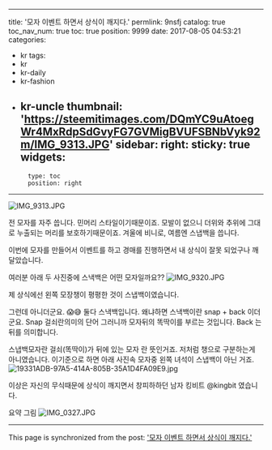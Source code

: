 
---
title: '모자 이벤트 하면서 상식이 깨지다.'
permlink: 9nsfj
catalog: true
toc_nav_num: true
toc: true
position: 9999
date: 2017-08-05 04:53:21
categories:
- kr
tags:
- kr
- kr-daily
- kr-fashion
- kr-uncle
thumbnail: 'https://steemitimages.com/DQmYC9uAtoegWr4MxRdpSdGvyFG7GVMigBVUFSBNbVyk92m/IMG_9313.JPG'
sidebar:
    right:
        sticky: true
widgets:
    -
        type: toc
        position: right
---


![IMG_9313.JPG](https://steemitimages.com/DQmYC9uAtoegWr4MxRdpSdGvyFG7GVMigBVUFSBNbVyk92m/IMG_9313.JPG)

전 모자를 자주 씁니다.  민머리 스타일이기때문이죠.  모발이 없으니 더위와 추위에 그대로 누출되는 머리를 보호하기때문이죠.  겨울에 비니로, 여름엔 스냅백을 씁니다.  

이번에 모자를 만들어서 이벤트를 하고 경매를 진행하면서 내 상식이 잘못 되었구나 깨달았습니다.  

여러분 아래 두 사진중에 스낵백은 어떤 모자일까요?? 
![IMG_9320.JPG](https://steemitimages.com/DQmTWZgk5DWpZq1E6nZRCbcwrjaYnms3iKABQ8eVQZdeuGp/IMG_9320.JPG)

제 상식에선 왼쪽 모장챙이 평평한 것이 스냅백이였습니다. 

그런데 아니더군요. 😱😅 둘다 스낵백입니다. 왜냐하면
스낵백이란 snap + back 이더군요. 
Snap 걸쇠란의미의 단어 그러니까 모자뒤의 똑딱이를 부르는 것입니다. 
Back 는 뒤를 의미합니다. 

스냅백모자란 걸쇠(똑딱이)가 뒤에 있는 모자 란 뜻인거죠. 
저처럼 챙으로 구분하는게 아니였습니다. 
 이기준으로 하면 아래 사진속 모자중 왼쪽 녀석이 스냅백이 아닌 거죠. 
![19331ADB-97A5-414A-805B-35A1D4FA09E9.jpg](https://steemitimages.com/DQmWFxNJE5yCVi7LrXWujhmJicvadzecQkNXi9LRwFJyxMs/19331ADB-97A5-414A-805B-35A1D4FA09E9.jpg)

이상은 자신의 무식때문에 상식이 깨지면서 창피하하던 남자 킹비트 @kingbit  였습니다. 

요약 그림
![IMG_0327.JPG](https://steemitimages.com/DQmVLuFpKuJMaz4ctacVDws2msEc8i4N6hB537FvSGsU6hu/IMG_0327.JPG)

- - -

This page is synchronized from the post: ['모자 이벤트 하면서 상식이 깨지다.'](https://steemit.com/@kingbit/9nsfj)
